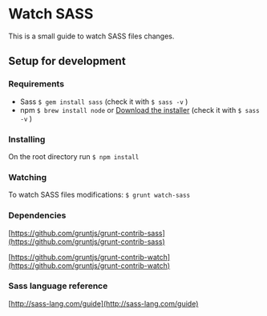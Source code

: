 
# Watch SASS

This is a small guide to watch SASS files changes.


## Setup for development

### Requirements
* Sass `$ gem install sass` (check it with `$ sass -v` )
* npm `$ brew install node` or [Download the installer](https://nodejs.org/en/) (check it with `$ sass -v` )



### Installing

On the root directory run
`$ npm install`

### Watching
To watch SASS files modifications:
`$ grunt watch-sass`


### Dependencies
[https://github.com/gruntjs/grunt-contrib-sass](https://github.com/gruntjs/grunt-contrib-sass)

[https://github.com/gruntjs/grunt-contrib-watch](https://github.com/gruntjs/grunt-contrib-watch)

### Sass language reference

[http://sass-lang.com/guide](http://sass-lang.com/guide)